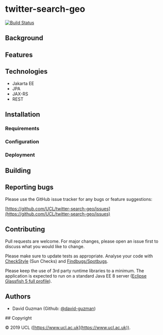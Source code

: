 # twitter-search-geo

[![Build Status](https://travis-ci.org/UCL/twitter-search-geo.svg?branch=master)](https://travis-ci.org/UCL/twitter-search-geo)


## Background

## Features

## Technologies

- Jakarta EE
- JPA
- JAX-RS
- REST


## Installation

### Requirements

### Configuration

### Deployment

## Building

## Reporting bugs

Please use the GitHub issue tracker for any bugs or feature suggestions:

[https://github.com/UCL/twitter-search-geo/issues](https://github.com/UCL/twitter-search-geo/issues)

## Contributing

Pull requests are welcome. For major changes, please open an issue first to discuss what you would like to change.

Please make sure to update tests as appropriate. Analyse your code with [CheckStyle][checkstyle] (Sun Checks) and [Findbugs/Spotbugs][findbugs].

Please keep the use of 3rd party runtime libraries to a minimum. The application is expected to run on a standard Java EE 8 server ([Eclipse Glassfish 5 full profile][eclipse-glassfish-5]).

## Authors

- David Guzman (Github: [@david-guzman](https://github.com/david-guzman))

## Copyright


&copy; 2019 UCL ([https://www.ucl.ac.uk](https://www.ucl.ac.uk)).

[eclipse-glassfish-5]: https://projects.eclipse.org/projects/ee4j.glassfish/downloads
[checkstyle]: https://checkstyle.org/
[findbugs]: https://github.com/findbugsproject/findbugs
[javaee-glassfish-5]: https://javaee.github.io/glassfish/
[twitter-app-dashboard]: https://developer.twitter.com/en/apps
